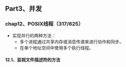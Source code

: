 ## Part3、并发

### chap12、POSIX线程（317/625）

+ 实现并行的两种方法：
  + 多个进程通过共享内存或消息传递来进行协作和同步。
  + 在单个地址空间中使用多个执行线程。

#### 12.1、监视文件描述符的方法